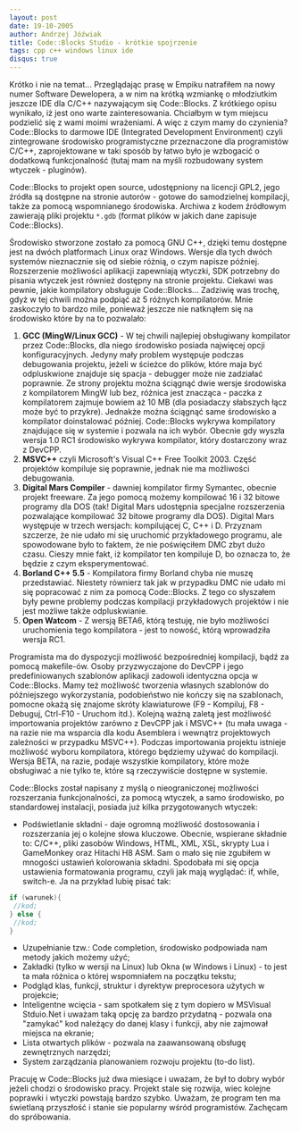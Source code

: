 ```yaml
---
layout: post
date: 19-10-2005
author: Andrzej Jóźwiak
title: Code::Blocks Studio - krótkie spojrzenie
tags: cpp c++ windows linux ide
disqus: true
---
```


Krótko i nie na temat... Przeglądając prasę w Empiku natrafiłem na nowy numer Software Dewelopera, a w nim na krótką wzmiankę o młodziutkim jeszcze IDE dla C/C++ nazywającym się Code::Blocks. Z krótkiego opisu wynikało, iż jest ono warte zainteresowania. Chciałbym w tym miejscu podzielić się z wami moimi wrażeniami. A więc z czym mamy do czynienia? Code::Blocks to darmowe IDE (Integrated Development Environment) czyli zintegrowane środowisko programistyczne przeznaczone dla programistów C/C++, zaprojektowane w taki sposób by łatwo było je wzbogacić o dodatkową funkcjonalność (tutaj mam na myśli rozbudowany system wtyczek - pluginów).

Code::Blocks to projekt open source, udostępniony na licencji GPL2, jego źródła są dostępne na stronie autorów - gotowe do samodzielnej kompilacji, także za pomocą wspomnianego środowiska. Archiwa z kodem źródłowym zawierają pliki projektu `*.gdb` (format plików w jakich dane zapisuje Code::Blocks).

Środowisko stworzone zostało za pomocą GNU C++, dzięki temu dostępne jest na dwóch platformach Linux oraz Windows. Wersje dla tych dwóch systemów nieznacznie się od siebie różnią, o czym napisze później. Rozszerzenie możliwości aplikacji zapewniają wtyczki, SDK potrzebny do pisania wtyczek jest również dostępny na stronie projektu. Ciekawi was pewnie, jakie kompilatory obsługuje Code::Blocks... Zadziwię was trochę, gdyż w tej chwili można podpiąć aż 5 różnych kompilatorów. Mnie zaskoczyło to bardzo mile, ponieważ jeszcze nie natknąłem się na środowisko które by na to pozwalało:


1. **GCC (MingW/Linux GCC)** - W tej chwili najlepiej obsługiwany kompilator przez Code::Blocks, dla niego środowisko posiada najwięcej opcji konfiguracyjnych. Jedyny mały problem występuje podczas debugowania projektu, jeżeli w ścieżce do plików, które maja być odpluskwione znajduje się spacja - debugger może nie zadziałać poprawnie. Ze strony projektu można ściągnąć dwie wersje środowiska z kompilatorem MingW lub bez, różnica jest znacząca - paczka z kompilatorem zajmuje bowiem aż 10 MB (dla posiadaczy słabszych łącz może być to przykre). Jednakże można ściągnąć same środowisko a kompilator doinstalować później. Code::Blocks wykrywa kompilatory znajdujące się w systemie i pozwala na ich wybór. Obecnie gdy wyszła wersja 1.0 RC1 środowisko wykrywa kompilator, który dostarczony wraz z DevCPP.
2. **MSVC++** czyli Microsoft's Visual C++ Free Toolkit 2003. Część projektów kompiluje się poprawnie, jednak nie ma możliwości debugowania.
3. **Digital Mars Compiler** - dawniej kompilator firmy Symantec, obecnie projekt freeware. Za jego pomocą możemy kompilować 16 i 32 bitowe programy dla DOS (tak! Digital Mars udostępnia specjalne rozszerzenia pozwalające kompilować 32 bitowe programy dla DOS). Digital Mars występuje w trzech wersjach: kompilującej C, C++ i D. Przyznam szczerze, że nie udało mi się uruchomić przykładowego programu, ale spowodowane było to faktem, że nie poświęciłem DMC zbyt dużo czasu. Cieszy mnie fakt, iż kompilator ten kompiluje D, bo oznacza to, że będzie z czym eksperymentować.
4. **Borland C++ 5.5** - Kompilatora firmy Borland chyba nie muszę przedstawiać. Niestety równierz tak jak w przypadku DMC nie udało mi się popracować z nim za pomocą Code::Blocks. Z tego co słyszałem były pewne problemy podczas kompilacji przykładowych projektów i nie jest możliwe także odpluskwianie.
5. **Open Watcom** - Z wersją BETA6, którą testuję, nie było możliwości uruchomienia tego kompilatora - jest to nowość, którą wprowadziła wersja RC1.

Programista ma do dyspozycji możliwość bezpośredniej kompilacji, bądź za pomocą makefile-ów. Osoby przyzwyczajone do DevCPP i jego predefiniowanych szablonów aplikacji zadowoli identyczna opcja w Code::Blocks. Mamy też możliwość tworzenia własnych szablonów do późniejszego wykorzystania, podobieństwo nie kończy się na szablonach, pomocne okażą się znajome skróty klawiaturowe (F9 - Kompiluj, F8 - Debuguj, Ctrl-F10 - Uruchom itd.). Kolejną ważną zaletą jest możliwość importowania projektów zarówno z DevCPP jak i MSVC++ (tu mała uwaga - na razie nie ma wsparcia dla kodu Asemblera i wewnątrz projektowych zależności w przypadku MSVC++). Podczas importowania projektu istnieje możliwość wyboru kompilatora, którego będziemy używać do kompilacji. Wersja BETA, na razie, podaje wszystkie kompilatory, które może obsługiwać a nie tylko te, które są rzeczywiście dostępne w systemie.

Code::Blocks został napisany z myślą o nieograniczonej możliwości rozszerzania funkcjonalności, za pomocą wtyczek, a samo środowisko, po standardowej instalacji, posiada już kilka przygotowanych wtyczek:


+ Podświetlanie składni - daje ogromną możliwość dostosowania i rozszerzania jej o kolejne słowa kluczowe. Obecnie, wspierane składnie to: C/C++, pliki zasobów Windows, HTML, XML, XSL, skrypty Lua i GameMonkey oraz Hitachi H8 ASM. Sam o mało się nie zgubiłem w mnogości ustawień kolorowania składni. Spodobała mi się opcja ustawienia formatowania programu, czyli jak mają wyglądać: if, while, switch-e. Ja na przykład lubię pisać tak:

```cpp
if (warunek){
 //kod;
} else {
 //kod;
}
```

+ Uzupełnianie tzw.: Code completion, środowisko podpowiada nam metody jakich możemy użyć;
+ Zakładki (tylko w wersji na Linux) lub Okna (w Windows i Linux) - to jest ta mała różnica o której wspomniałem na początku tekstu;
+ Podgląd klas, funkcji, struktur i dyrektyw preprocesora użytych w projekcie;
+ Inteligentne wcięcia - sam spotkałem się z tym dopiero w MSVisual Stduio.Net i uważam taką opcję za bardzo przydatną - pozwala ona "zamykać" kod należący do danej klasy i funkcji, aby nie zajmował miejsca na ekranie;
+ Lista otwartych plików - pozwala na zaawansowaną obsługę zewnętrznych narzędzi;
+ System zarządzania planowaniem rozwoju projektu (to-do list).

Pracuję w Code::Blocks już dwa miesiące i uważam, że był to dobry wybór jeżeli chodzi o środowisko pracy. Projekt stale się rozwija, wiec kolejne poprawki i wtyczki powstają bardzo szybko. Uważam, że program ten ma świetlaną przyszłość i stanie sie popularny wśród programistów. Zachęcam do spróbowania.

